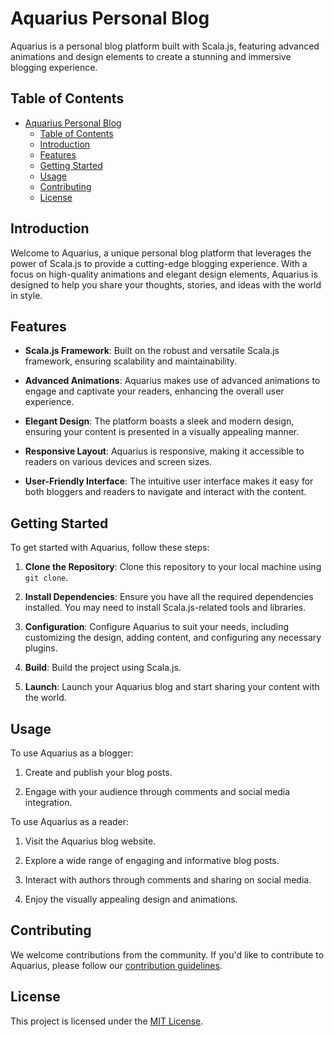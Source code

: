# Aquarius Personal Blog

Aquarius is a personal blog platform built with Scala.js, featuring advanced animations and design elements to create a stunning and immersive blogging experience.

## Table of Contents

- [Aquarius Personal Blog](#aquarius-personal-blog)
  - [Table of Contents](#table-of-contents)
  - [Introduction](#introduction)
  - [Features](#features)
  - [Getting Started](#getting-started)
  - [Usage](#usage)
  - [Contributing](#contributing)
  - [License](#license)

## Introduction

Welcome to Aquarius, a unique personal blog platform that leverages the power of Scala.js to provide a cutting-edge blogging experience. With a focus on high-quality animations and elegant design elements, Aquarius is designed to help you share your thoughts, stories, and ideas with the world in style.

## Features

- **Scala.js Framework**: Built on the robust and versatile Scala.js framework, ensuring scalability and maintainability.

- **Advanced Animations**: Aquarius makes use of advanced animations to engage and captivate your readers, enhancing the overall user experience.

- **Elegant Design**: The platform boasts a sleek and modern design, ensuring your content is presented in a visually appealing manner.

- **Responsive Layout**: Aquarius is responsive, making it accessible to readers on various devices and screen sizes.

- **User-Friendly Interface**: The intuitive user interface makes it easy for both bloggers and readers to navigate and interact with the content.

## Getting Started

To get started with Aquarius, follow these steps:

1. **Clone the Repository**: Clone this repository to your local machine using `git clone`.

2. **Install Dependencies**: Ensure you have all the required dependencies installed. You may need to install Scala.js-related tools and libraries.

3. **Configuration**: Configure Aquarius to suit your needs, including customizing the design, adding content, and configuring any necessary plugins.

4. **Build**: Build the project using Scala.js.

5. **Launch**: Launch your Aquarius blog and start sharing your content with the world.

## Usage

To use Aquarius as a blogger:

1. Create and publish your blog posts.
   
2. Engage with your audience through comments and social media integration.

To use Aquarius as a reader:

1. Visit the Aquarius blog website.

2. Explore a wide range of engaging and informative blog posts.

3. Interact with authors through comments and sharing on social media.

4. Enjoy the visually appealing design and animations.

## Contributing

We welcome contributions from the community. If you'd like to contribute to Aquarius, please follow our [contribution guidelines](CONTRIBUTING.md).

## License

This project is licensed under the [MIT License](LICENSE).